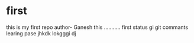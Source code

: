 # first
this is my first repo 
author- Ganesh 
this ...........
first status 
gi
git commants learing pase
jhkdk
lokgggi
dj
